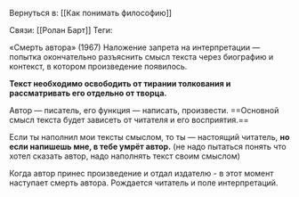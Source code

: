 Вернуться в: [[Как понимать философию]]

Связи: [[Ролан Барт]]
Теги: 

«Смерть автора» (1967)
Наложение запрета на интерпретации — попытка окончательно разъяснить смысл текста через биографию и контекст, в котором произведение появилось.

**Текст необходимо освободить от тирании толкования и рассматривать его отдельно от творца.**

Автор — писатель, его функция — написать, произвести. 
==Основной смысл текста будет зависеть от читателя и его восприятия.==

Если ты наполнил мои тексты смыслом, то ты — настоящий читатель, **но если напишешь мне, в тебе умрёт автор.**
(не надо пытаться понять что хотел сказать автор, надо наполнять текст своим смыслом)

Когда автор принес произведение и отдал издателю - в этот момент наступает смерть автора. Рождается читатель и поле интерпретаций.